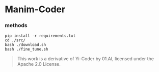 # Manim-Coder

### methods

```shell
pip install -r requirements.txt
cd ./src/
bash ./download.sh
bash ./fine_tune.sh
```

> This work is a derivative of Yi-Coder by 01.AI, licensed under the Apache 2.0 License.
